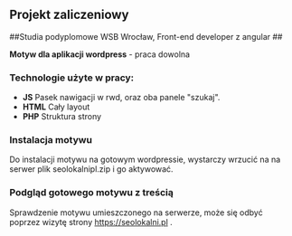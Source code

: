 ## Projekt zaliczeniowy ##
##Studia podyplomowe WSB Wrocław, Front-end developer z angular ##

**Motyw dla aplikacji wordpress** - praca dowolna

### Technologie użyte w pracy: ###


- **JS** Pasek nawigacji w rwd, oraz oba panele "szukaj".
- **HTML** Cały layout
- **PHP** Struktura strony


### Instalacja motywu  ###

Do instalacji motywu na gotowym wordpressie, wystarczy wrzucić na na serwer plik seolokalnipl.zip i go aktywować. 

### Podgląd gotowego motywu z treścią ###

Sprawdzenie motywu umieszczonego na serwerze, może się odbyć poprzez wizytę strony https://seolokalni.pl .


